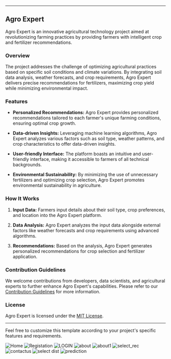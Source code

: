 
---

## Agro Expert

Agro Expert is an innovative agricultural technology project aimed at revolutionizing farming practices by providing farmers with intelligent crop and fertilizer recommendations. 

### Overview

The project addresses the challenge of optimizing agricultural practices based on specific soil conditions and climate variations. By integrating soil data analysis, weather forecasts, and crop requirements, Agro Expert delivers precise recommendations for fertilizers, maximizing crop yield while minimizing environmental impact.

### Features

- **Personalized Recommendations:** Agro Expert provides personalized recommendations tailored to each farmer's unique farming conditions, ensuring optimal crop growth.
  
- **Data-driven Insights:** Leveraging machine learning algorithms, Agro Expert analyzes various factors such as soil type, weather patterns, and crop characteristics to offer data-driven insights.

- **User-friendly Interface:** The platform boasts an intuitive and user-friendly interface, making it accessible to farmers of all technical backgrounds.

- **Environmental Sustainability:** By minimizing the use of unnecessary fertilizers and optimizing crop selection, Agro Expert promotes environmental sustainability in agriculture.

### How It Works

1. **Input Data:** Farmers input details about their soil type, crop preferences, and location into the Agro Expert platform.
  
2. **Data Analysis:** Agro Expert analyzes the input data alongside external factors like weather forecasts and crop requirements using advanced algorithms.
  
3. **Recommendations:** Based on the analysis, Agro Expert generates personalized recommendations for crop selection and fertilizer application.

### Contribution Guidelines

We welcome contributions from developers, data scientists, and agricultural experts to further enhance Agro Expert's capabilities. Please refer to our [Contribution Guidelines](CONTRIBUTING.md) for more information.

### License

Agro Expert is licensed under the [MIT License](LICENSE).

---

Feel free to customize this template according to your project's specific features and requirements.



![Home](https://github.com/RiteshKolate21/Agro_Expert/assets/132751264/a59ddfc6-60e3-4bdb-a5f8-86493bf0d465)
![Registation](https://github.com/RiteshKolate21/Agro_Expert/assets/132751264/ec4b0e1c-9efb-46ac-97c0-c951bcd220e4)
![LOGIN](https://github.com/RiteshKolate21/Agro_Expert/assets/132751264/8cd335b4-4cbf-4aea-bb99-3830a3f90ecd)
![about](https://github.com/RiteshKolate21/Agro_Expert/assets/132751264/ffb717c1-6dd6-400f-9a85-fe4c40712a9b)
![about1](https://github.com/RiteshKolate21/Agro_Expert/assets/132751264/0349d4e4-4221-49ae-ae52-5c4a32edb261)
![select_rec](https://github.com/RiteshKolate21/Agro_Expert/assets/132751264/8a3c4ac5-8cc1-41c4-bb10-a35aae9faad2)
![contactus](https://github.com/RiteshKolate21/Agro_Expert/assets/132751264/d8bcea81-7c11-4081-9223-80e3ff5424af)
![select dist](https://github.com/RiteshKolate21/Agro_Expert/assets/132751264/280253a6-e08f-430d-b9d4-182d9accd6c2)
![prediction](https://github.com/RiteshKolate21/Agro_Expert/assets/132751264/94c93b81-1cf7-410a-94c8-3d68ea98b946)
